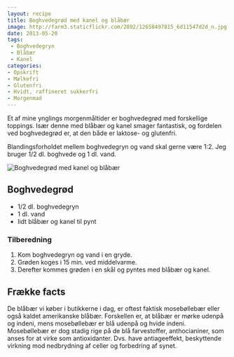 ```yaml
---
layout: recipe
title: Boghvedegrød med kanel og blåbær
image: http://farm3.staticflickr.com/2892/12658497815_6d11547d2d_n.jpg
date: 2013-05-20
tags:
 - Boghvedegryn
 - Blåbær
 - Kanel
categories:
- Opskrift
- Mælkefri
- Glutenfri
- Hvidt, raffineret sukkerfri
- Morgenmad
---
```


Et af mine ynglings morgenmåltider er boghvedegrød med forskellige toppings.
Især denne med blåbær og kanel smager fantastisk, og fordelen ved boghvedegrød
er, at den både er laktose- og glutenfri. 

Blandingsforholdet mellem boghvedegryn og vand skal gerne være 1:2. Jeg bruger
1/2 dl. boghvede og 1 dl. vand. 

![Boghvedegrød med kanel og blåbær](http://farm3.staticflickr.com/2892/12658497815_6d11547d2d.jpg)


## Boghvedegrød

- 1/2 dl. boghvedegryn
- 1 dl. vand
- lidt blåbær og kanel til pynt

### Tilberedning
1. Kom boghvedegryn og vand i en gryde.
2. Grøden koges i 15 min. ved middelvarme. 
3. Derefter kommes grøden i en skål og pyntes med blåbær og kanel.



## Frække facts

De blåbær vi køber i butikkerne i dag, er oftest faktisk mosebøllebær eller også
kaldet amerikanske blåbær. Forskellen er, at blåbær er mørke udenpå og indeni,
mens mosebøllebær er blå udenpå og hvide indeni. Mosebøllebær er dog stadig rige
på de blå farvestoffer, anthocianiner, som anses for at virke som antioxidanter.
Dvs. have antiageeffekt, beskyttende virkning mod nedbrydning af celler og
forbedring af synet.
